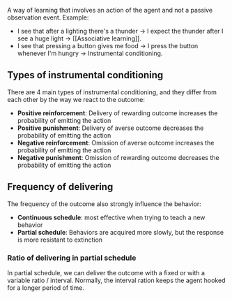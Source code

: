 A way of learning that involves an action of the agent and not a passive observation event.
Example:
- I see that after a lighting there's a thunder -> I expect the thunder after I see a huge light  -> [[Associative learning]].
- I see that pressing a button gives me food -> I press the button whenever I'm hungry -> Instrumental conditioning.

## Types of instrumental conditioning

There are 4 main types of instrumental conditioning, and they differ from each other by the way we react to the outcome:
- __Positive reinforcement__: Delivery of rewarding outcome increases the probability of emitting the action
- __Positive punishment__: Delivery of averse outcome decreases the probability of emitting the action
- __Negative reinforcement__: Omission of averse outcome increases the probability of emitting the action
- __Negative punishment__: Omission of rewarding outcome decreases the probability of emitting the action

## Frequency of delivering
The frequency of the outcome also strongly influence the behavior:
- __Continuous schedule__: most effective when trying to teach a new behavior
- __Partial schedule__: Behaviors are acquired more slowly, but the response is more resistant to extinction

### Ratio of delivering in partial schedule
In partial schedule, we can deliver the outcome with a fixed or with a variable ratio / interval. Normally, the interval ration keeps the agent hooked for a longer period of time.